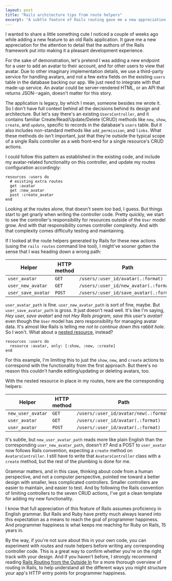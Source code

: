 ```yaml
---
layout: post
title: "Rails architecture tips from route helpers"
excerpt: "A subtle feature of Rails routing gave me a new appreciation for the attention to detail that the authors of the Rails framework put into making it a pleasant development experience."
---
```


I wanted to share a little something cute I noticed a couple of weeks ago while adding a new feature to an old Rails application. It gave me a new appreciation for the attention to detail that the authors of the Rails framework put into making it a pleasant development experience.

For the sake of demonstration, let's pretend I was adding a new endpoint for a user to add an avatar to their account, and for other users to view that avatar. Due to other imaginary implementation details, we use a third-party service for handling avatars, and not a few extra fields on the existing `users` table in the database backing our app. We just need to integrate with that made-up service. An avatar could be server-rendered HTML, or an API that returns JSON--again, doesn't matter for this story.

The application is legacy, by which I mean, someone besides me wrote it. So I don't have full context behind all the decisions behind its design and architecture. But let's say there's an existing `UsersController`, and it contains familiar Create/Read/Update/Delete (CRUD) methods like `new`, `show`, `create`, and `update`, specific to records in the database's `users` table. But it also includes non-standard methods like `add_permission`, and `links`. What these methods do isn't important, just that they're outside the typical scope of a single Rails controller as a web front-end for a single resource's CRUD actions.

I could follow this pattern as established in the existing code, and include my avatar-related functionality on this controller, and update my routes configuration accordingly:

```
resources :users do
  # existing extra routes
  get :avatar
  get :new_avatar
  post :create_avatar
end
```

Looking at the routes alone, that doesn't seem _too_ bad, I guess. But things start to get gnarly when writing the controller code. Pretty quickly, we start to see the controller's responsibility for resources outside of the `User` model grow. And with that responsibility comes controller complexity. And with that complexity comes difficulty testing and maintaining.

If I looked at the route helpers generated by Rails for these new actions (using the `rails routes` command line tool), I might've sooner gotten the sense that I was heading down a wrong path:

<table class="table">
    <thead>
        <tr>
            <th>Helper</th>
            <th>HTTP method</th>
            <th>Path</th>
            <th>Controller/action</th>
        </tr>
    </thead>
    <tbody>
        <tr>
            <td><code>user_avatar</code></td>
            <td><code>GET</code></td>
            <td><code>/users/:user_id/avatar(.:format)</code></td>
            <td><code>users#avatar</code></td>
        </tr>
        <tr>
            <td><code>user_new_avatar</code></td>
            <td><code>GET</code></td>
            <td><code>/users/:user_id/new_avatar(.:format)</code></td>
            <td><code>users#new_avatar</code></td>
        </tr>
        <tr>
            <td><code>user_save_avatar</code></td>
            <td><code>POST</code></td>
            <td><code>/users/:user_id/save_avatar(.:format)</code></td>
            <td><code>users#save_avatar</code></td>
        </tr>
    </tbody>
</table>

`user_avatar_path` is fine. `user_new_avatar_path` is sort of fine, maybe. But `user_save_avatar_path` is gross. It just doesn't read well. It's like I'm saying, _Hey user, save avatar!_ and not _Hey Rails program, save this user's avatar!_ even though the `User` model has zero responsibility for managing avatar data. It's almost like Rails is telling me _not to continue down this rabbit hole_. So I won't. What about a [nested resource], instead?

```
resources :users do
  resource :avatar, only: [:show, :new, :create]
end
```

For this example, I'm limiting this to just the `show`, `new`, and `create` actions to correspond with the functionality from the first approach. But there's no reason this couldn't handle editing/updating or deleting avatars, too.

With the nested resource in place in my routes, here are the corresponding helpers:

<table class="table">
    <thead>
        <tr>
            <th>Helper</th>
            <th>HTTP method</th>
            <th>Path</th>
            <th>Controller/action</th>
        </tr>
    </thead>
    <tbody>
        <tr>
            <td><code>new_user_avatar</code></td>
            <td><code>GET</code></td>
            <td><code>/users/:user_id/avatar/new(.:format)</code></td>
            <td><code>avatars#new</code></td>
        </tr>
        <tr>
            <td><code>user_avatar</code></td>
            <td><code>GET</code></td>
            <td><code>/users/:user_id/avatar(.:format)</code></td>
            <td><code>avatars#show</code></td>
        </tr>
        <tr>
            <td><code>user_avatar</code></td>
            <td><code>POST</code></td>
            <td><code>/users/:user_id/avatar(.:format)</code></td>
            <td><code>avatars#create</code></td>
        </tr>
    </tbody>
</table>

It's subtle, but `new_user_avatar_path` reads more like plain English than the corresponding `user_new_avatar_path`, doesn't it? And a POST to `user_avatar` now follows Rails convention, expecting a `create` method on `AvatarsController`. I still have to write that `AvatarsController` class with a `create` method, but the rest of the plumbing is done for me.

Grammar matters, and in this case, thinking about code from a human perspective, and not a computer perspective, pointed me toward a better design with smaller, less complicated controllers. Smaller controllers are easier to maintain, and easier to test. And by following the Rails convention of limiting controllers to the seven CRUD actions, I've got a clean template for adding my new functionality.

I know that full appreciation of this feature of Rails assumes proficiency in English grammar. But Rails and Ruby have pretty much always leaned into this expectation as a means to reach the goal of programmer happiness. And programmer happiness is what keeps me reaching for Ruby on Rails, 15 years in.

By the way, if you're not sure about this in your own code, you can experiment with routes and route helpers before writing any corresponding controller code. This is a great way to confirm whether you're on the right track with your design. And if you haven't before, I strongly recommend reading [Rails Routing from the Outside In] for a more thorough overview of routing in Rails, to help understand all the different ways you might structure your app's HTTP entry points for programmer happiness.

[nested resource]: https://guides.rubyonrails.org/routing.html#nested-resources
[Rails Routing from the Outside In]: https://guides.rubyonrails.org/routing.html

